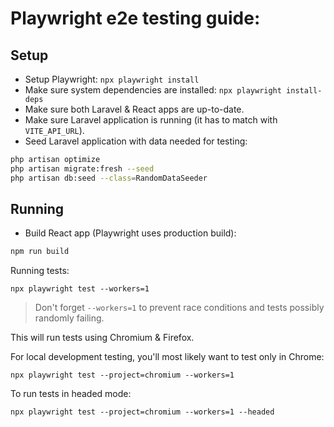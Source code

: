 # Playwright e2e testing guide:



## Setup
- Setup Playwright: `npx playwright install`
- Make sure system dependencies are installed: `npx playwright install-deps`
- Make sure both Laravel & React apps are up-to-date.
- Make sure Laravel application is running (it has to match with `VITE_API_URL`).
- Seed Laravel application with data needed for testing:

```sh
php artisan optimize
php artisan migrate:fresh --seed
php artisan db:seed --class=RandomDataSeeder
```

## Running
- Build React app (Playwright uses production build):

```bash
npm run build
```

Running tests:

```
npx playwright test --workers=1
```

> Don't forget `--workers=1` to prevent race conditions and tests possibly randomly failing.

This will run tests using Chromium & Firefox.

For local development testing, you'll most likely want to test only in Chrome:

```
npx playwright test --project=chromium --workers=1
```

To run tests in headed mode:

```
npx playwright test --project=chromium --workers=1 --headed
```
